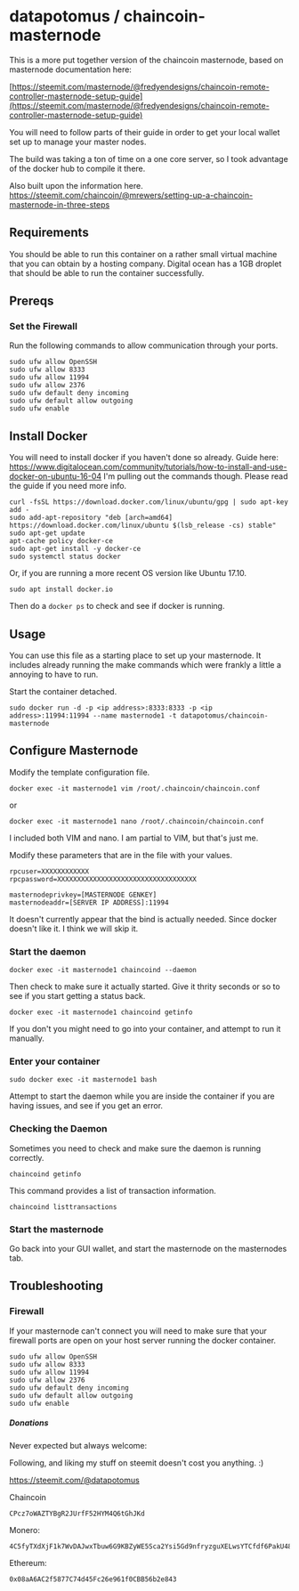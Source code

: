 
# datapotomus / chaincoin-masternode

This is a more put together version of the chaincoin masternode, based on masternode documentation here:

[https://steemit.com/masternode/@fredyendesigns/chaincoin-remote-controller-masternode-setup-guide](https://steemit.com/masternode/@fredyendesigns/chaincoin-remote-controller-masternode-setup-guide)

You will need to follow parts of their guide in order to get your local wallet set up to manage your master nodes.

 
The build was taking a ton of time on a one core server, so I took advantage of the docker hub to compile it there.

Also built upon the information here. https://steemit.com/chaincoin/@mrewers/setting-up-a-chaincoin-masternode-in-three-steps

## Requirements
You should be able to run this container on a rather small virtual machine that you can obtain by a hosting company. 
Digital ocean has a 1GB droplet that should be able to run the container successfully.


## Prereqs
### Set the Firewall

Run the following commands to allow communication through your ports.

```
sudo ufw allow OpenSSH
sudo ufw allow 8333
sudo ufw allow 11994
sudo ufw allow 2376
sudo ufw default deny incoming
sudo ufw default allow outgoing
sudo ufw enable
```


## Install Docker

You will need to install docker if you haven't done so already.
Guide here: https://www.digitalocean.com/community/tutorials/how-to-install-and-use-docker-on-ubuntu-16-04
I'm pulling out the commands though. Please read the guide if you need more info.

```
curl -fsSL https://download.docker.com/linux/ubuntu/gpg | sudo apt-key add -
sudo add-apt-repository "deb [arch=amd64] https://download.docker.com/linux/ubuntu $(lsb_release -cs) stable"
sudo apt-get update
apt-cache policy docker-ce
sudo apt-get install -y docker-ce
sudo systemctl status docker
```

Or, if you are running a more recent OS version like Ubuntu 17.10.

```
sudo apt install docker.io
```


Then do a `docker ps` to check and see if docker is running.


## Usage
You can use this file as a starting place to set up your masternode. It includes already running the make commands which were frankly a little a annoying to have to run. 

Start the container detached.


`sudo docker run -d -p <ip address>:8333:8333 -p <ip address>:11994:11994 --name masternode1 -t datapotomus/chaincoin-masternode`

## Configure Masternode

Modify the template configuration file.

`docker exec -it masternode1 vim /root/.chaincoin/chaincoin.conf`

or

`docker exec -it masternode1 nano /root/.chaincoin/chaincoin.conf`


I included both VIM and nano.  I am partial to VIM, but that's just me.

Modify these parameters that are in the file with your values.

```
rpcuser=XXXXXXXXXXXX
rpcpassword=XXXXXXXXXXXXXXXXXXXXXXXXXXXXXXXXXXX

masternodeprivkey=[MASTERNODE GENKEY]
masternodeaddr=[SERVER IP ADDRESS]:11994

```
It doesn't currently appear that the bind is actually needed. Since docker doesn't like it. I think we will skip it.


### Start the daemon

```
docker exec -it masternode1 chaincoind --daemon
```

Then check to make sure it actually started. Give it thrity seconds or so to see if you start getting a status back.
```
docker exec -it masternode1 chaincoind getinfo
```

If you don't you might need to go into your container, and attempt to run it manually.

### Enter your container
`sudo docker exec -it masternode1 bash`

Attempt to start the daemon while you are inside the container if you are having issues, and see if you get an error.

### Checking the Daemon

Sometimes you need to check and make sure the daemon is running correctly.

`chaincoind getinfo`

This command provides a list of transaction information.

`chaincoind listtransactions`

### Start the masternode

Go back into your GUI wallet, and start the masternode on the masternodes tab.



## Troubleshooting

### Firewall
If your masternode can't connect you will need to make sure that your firewall ports are open on your host server running the docker container.
```
sudo ufw allow OpenSSH
sudo ufw allow 8333
sudo ufw allow 11994
sudo ufw allow 2376
sudo ufw default deny incoming
sudo ufw default allow outgoing
sudo ufw enable
```

##### Donations
Never expected but always welcome:


Following, and liking my stuff on steemit doesn't cost you anything. :)

https://steemit.com/@datapotomus


Chaincoin
```
CPcz7oWAZTYBgR2JUrfF52HYM4Q6tGhJKd
```
Monero:

```
4C5fyTXdXjF1k7WvDAJwxTbuw6G9KBZyWE5Sca2Ysi5Gd9nfryzguXELwsYTCfdf6PakU48whQaQ3f8M9T33JN6a5VSJk1FTXcRJHkCEZa
```
Ethereum:

```
0x08aA6AC2f5877C74d45Fc26e961f0CBB56b2e843
```
